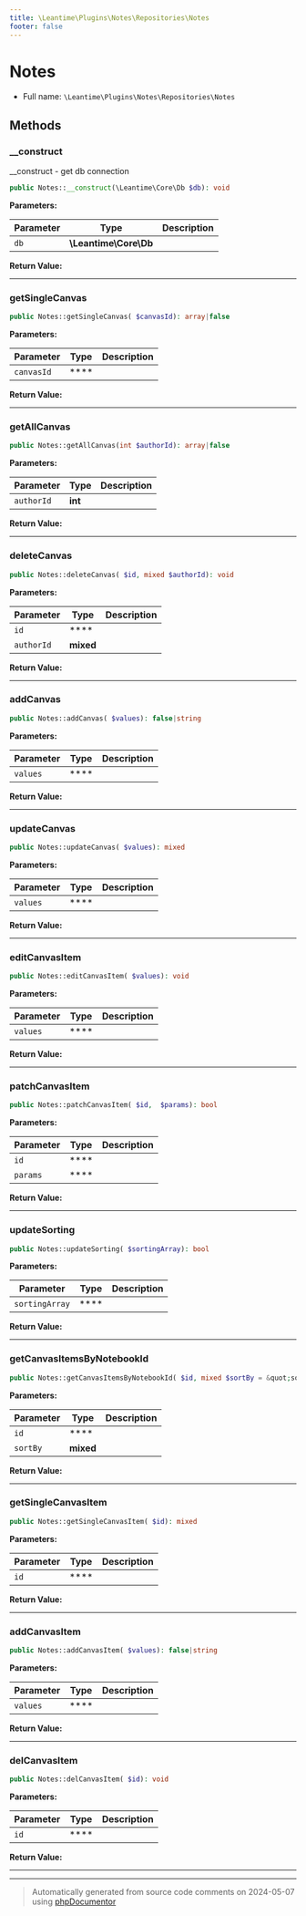 ```yaml
---
title: \Leantime\Plugins\Notes\Repositories\Notes
footer: false
---
```


# Notes





* Full name: `\Leantime\Plugins\Notes\Repositories\Notes`



## Methods

### __construct

__construct - get db connection

```php
public Notes::__construct(\Leantime\Core\Db $db): void
```








**Parameters:**

| Parameter | Type | Description |
|-----------|------|-------------|
| `db` | **\Leantime\Core\Db** |  |


**Return Value:**





---
### getSingleCanvas



```php
public Notes::getSingleCanvas( $canvasId): array|false
```








**Parameters:**

| Parameter | Type | Description |
|-----------|------|-------------|
| `canvasId` | **** |  |


**Return Value:**





---
### getAllCanvas



```php
public Notes::getAllCanvas(int $authorId): array|false
```








**Parameters:**

| Parameter | Type | Description |
|-----------|------|-------------|
| `authorId` | **int** |  |


**Return Value:**





---
### deleteCanvas



```php
public Notes::deleteCanvas( $id, mixed $authorId): void
```








**Parameters:**

| Parameter | Type | Description |
|-----------|------|-------------|
| `id` | **** |  |
| `authorId` | **mixed** |  |


**Return Value:**





---
### addCanvas



```php
public Notes::addCanvas( $values): false|string
```








**Parameters:**

| Parameter | Type | Description |
|-----------|------|-------------|
| `values` | **** |  |


**Return Value:**





---
### updateCanvas



```php
public Notes::updateCanvas( $values): mixed
```








**Parameters:**

| Parameter | Type | Description |
|-----------|------|-------------|
| `values` | **** |  |


**Return Value:**





---
### editCanvasItem



```php
public Notes::editCanvasItem( $values): void
```








**Parameters:**

| Parameter | Type | Description |
|-----------|------|-------------|
| `values` | **** |  |


**Return Value:**





---
### patchCanvasItem



```php
public Notes::patchCanvasItem( $id,  $params): bool
```








**Parameters:**

| Parameter | Type | Description |
|-----------|------|-------------|
| `id` | **** |  |
| `params` | **** |  |


**Return Value:**





---
### updateSorting



```php
public Notes::updateSorting( $sortingArray): bool
```








**Parameters:**

| Parameter | Type | Description |
|-----------|------|-------------|
| `sortingArray` | **** |  |


**Return Value:**





---
### getCanvasItemsByNotebookId



```php
public Notes::getCanvasItemsByNotebookId( $id, mixed $sortBy = &quot;sortindex&quot;): array|false
```








**Parameters:**

| Parameter | Type | Description |
|-----------|------|-------------|
| `id` | **** |  |
| `sortBy` | **mixed** |  |


**Return Value:**





---
### getSingleCanvasItem



```php
public Notes::getSingleCanvasItem( $id): mixed
```








**Parameters:**

| Parameter | Type | Description |
|-----------|------|-------------|
| `id` | **** |  |


**Return Value:**





---
### addCanvasItem



```php
public Notes::addCanvasItem( $values): false|string
```








**Parameters:**

| Parameter | Type | Description |
|-----------|------|-------------|
| `values` | **** |  |


**Return Value:**





---
### delCanvasItem



```php
public Notes::delCanvasItem( $id): void
```








**Parameters:**

| Parameter | Type | Description |
|-----------|------|-------------|
| `id` | **** |  |


**Return Value:**





---


---
> Automatically generated from source code comments on 2024-05-07 using [phpDocumentor](http://www.phpdoc.org/)
